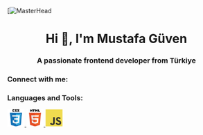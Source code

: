 [![MasterHead](https://www.google.com/search?q=siyah+ekran&sca_esv=582353633&tbm=isch&sxsrf=AM9HkKk35Ql0P7fUh-stwhTaeosOuXc5iw:1699989204093&source=lnms&sa=X&ved=2ahUKEwj91IalmcSCAxXjYPEDHaG1C0sQ_AUoAXoECAMQAw&biw=1920&bih=941&dpr=1#imgrc=T1TmyN-_FiFhAM)
<h1 align="center">Hi 👋, I'm Mustafa Güven</h1>
<h3 align="center">A passionate frontend developer from Türkiye</h3>

<h3 align="left">Connect with me:</h3>
<p align="left">
</p>

<h3 align="left">Languages and Tools:</h3>
<p align="left"> <a href="https://www.w3schools.com/css/" target="_blank" rel="noreferrer"> <img src="https://raw.githubusercontent.com/devicons/devicon/master/icons/css3/css3-original-wordmark.svg" alt="css3" width="40" height="40"/> </a> <a href="https://www.w3.org/html/" target="_blank" rel="noreferrer"> <img src="https://raw.githubusercontent.com/devicons/devicon/master/icons/html5/html5-original-wordmark.svg" alt="html5" width="40" height="40"/> </a> <a href="https://developer.mozilla.org/en-US/docs/Web/JavaScript" target="_blank" rel="noreferrer"> <img src="https://raw.githubusercontent.com/devicons/devicon/master/icons/javascript/javascript-original.svg" alt="javascript" width="40" height="40"/> </a> </p>
